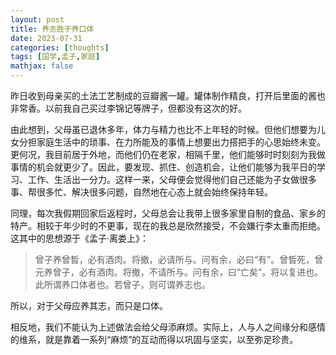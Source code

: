 ```yaml
---
layout: post
title: 养志胜于养口体
date: 2023-07-31
categories: [thoughts]
tags: [国学,孟子,家庭]
mathjax: false
---
```


昨日收到母亲买的土法工艺制成的豆瓣酱一罐。罐体制作精良，打开后里面的酱也非常香。以前我自己买过李锦记等牌子，但都没有这次的好。

由此想到，父母虽已退休多年，体力与精力也比不上年轻的时候。但他们想要为儿女分担家庭生活中的琐事、在力所能及的事情上想要出力搭把手的心思始终未变。更何况，我目前居于外地，而他们仍在老家，相隔千里，他们能够时时刻刻为我做事情的机会就更少了。因此，要发现、抓住、创造机会，让他们能够为我平日的学习、工作、生活出一分力。这样一来，父母便会觉得他们自己还能为子女做很多事、帮很多忙、解决很多问题，自然地在心态上就会始终保持年轻。

同理，每次我假期回家后返程时，父母总会让我带上很多家里自制的食品、家乡的特产。相较于年少时的不更事，现在的我总是欣然接受，不会嫌行李太重而拒绝。这其中的思想源于《孟子·离娄上》：

> 曾子养曾晳，必有酒肉。将撤，必请所与。问有余，必曰“有”。曾晳死，曾元养曾子，必有酒肉。将撤，不请所与。问有余，曰“亡矣”。将以复进也。此所谓养口体者也。若曾子，则可谓养志也。

所以，对于父母应养其志，而只是口体。

相反地，我们不能认为上述做法会给父母添麻烦。实际上，人与人之间缘分和感情的维系，就是靠着一系列“麻烦”的互动而得以巩固与坚实，以至弥足珍贵。
